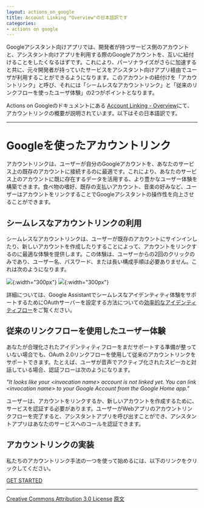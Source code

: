 ```yaml
---
layout: actions_on_google
title: Account Linking "Overview"の日本語訳です
categories:
- actions on google
---
```

Googleアシスタント向けアプリでは、開発者が持つサービス側のアカウントと、アシスタント向けアプリを利用する際のGoogleアカウントを、互いに紐付けることをしたくなるはずです。これにより、パーソナライズがさらに加速すると共に、元々開発者が持っていたサービスをアシスタント向けアプリ経由でユーザが利用することができるようになります。このアカウントの紐付けを「アカウントリンク」と呼び、それには「シームレスなアカウントリンク」と「従来のリンクフローを使ったユーザ体験」の2つがポイントとなります。

Actions on Googleのドキュメントにある
[Account Linking - Overview](https://developers.google.com/actions/identity/)にて、
アカウントリンクの概要が説明されています。以下はその日本語訳です。

---

# Googleを使ったアカウントリンク

アカウントリンクは、ユーザーが自分のGoogleアカウントを、あなたのサービス上の既存のアカウントに接続するのに最適です。これにより、あなたのサービス上のアカウントに既に存在するデータを活用する、より豊かなユーザー体験を構築できます。食べ物の嗜好、既存の支払いアカウント、音楽の好みなど、ユーザーはアカウントをリンクすることでGoogleアシスタントの操作性を向上させることができます。

## シームレスなアカウントリンクの利用

シームレスなアカウントリンクは、ユーザーが既存のアカウントにサインインしたり、新しいアカウントを作成したりすることによって、アカウントをリンクするのに最適な体験を提供します。この体験は、ユーザーからの2回のクリックのみであり、ユーザー名、パスワード、または長い構成手順は必要ありません。これは次のようになります。

![](https://developers.google.com/actions/images/account-linking-1.svg){:width="300px"}
![](https://developers.google.com/actions/images/account-linking-2.svg){:width="300px"}

詳細については、Google Assistantでシームレスなアイデンティティ体験をサポートするためにOAuthサーバーを設定する方法についての[効率的なアイデンティティフロー](https://developers.google.com/actions/identity/oauth2-assertion-flow)をご覧ください。

## 従来のリンクフローを使用したユーザー体験

あなたが合理化されたアイデンティティフローをまだサポートする準備が整っていない場合でも、OAuth 2.0リンクフローを使用して従来のアカウントリンクをサポートできます。たとえば、ユーザが音声でアクティブ化されたスピーカと対話している場合、認証フローは次のようになります。

<i>"It looks like your &lt;invocation name&gt; account is not linked yet. You can link &lt;invocation name&gt; to your Google Account from the Google Home app."</i>

ユーザーは、アカウントをリンクするか、新しいアカウントを作成するために、サービスを認証する必要があります。ユーザーがWebアプリのアカウントリンクフローを完了すると、アシスタントアプリを呼び出すことができ、アシスタントアプリはあなたのサービスへのコールを認証できます。

## アカウントリンクの実装

私たちのアカウントリンク手法の一つを使って始めるには、以下のリンクをクリックしてください。

[GET STARTED](https://developers.google.com/actions/identity/account-linking)

---

[Creative Commons Attribution 3.0 License](http://creativecommons.org/licenses/by/3.0/)
[原文](https://developers.google.com/actions/identity/)
